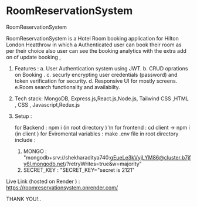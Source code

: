 # RoomReservationSystem
RoomReservationSystem

RoomReservationSystem is a Hotel Room booking application for Hilton London Heatthrow in which a Authenticated user can book their room as per their choice also 
user can see the booking analytics with the extra add on of update booking ,

1. Features :
   a. User Authentication system using JWT.
   b. CRUD oprations on Booking .
   c. securly encrypting user credentials (password) and token verification for security.
   d. Responsive UI for mostly screens.
   e.Room search functionality and availabilty.

2. Tech stack: MongoDB, Express.js,React.js,Node.js, Tailwind CSS ,HTML , CSS , Javascript,Redux.js

3. Setup :

   for Backend : npm i (in root directory ) \n
   for frontend : cd client  ->  npm i (in client )
   for Eviromental variables : make .env file in root directory
   include :
   1. MONGO : "mongodb+srv://shekharaditya740:gEueLe3kVyjLYM86@cluster.b7jfy6l.mongodb.net/?retryWrites=true&w=majority"
   2. SECRET_KEY : "SECRET_KEY="secret is 2121"


Live Link (hosted on Render ) : https://roomreservationsystem.onrender.com/

THANK YOU!..
